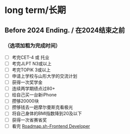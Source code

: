 # long term/长期
## Before 2024 Ending. / 在2024结束之前
### （选项加粗为完成时间）
- [ ] 考完CET-4 或 托业
- [ ] 考完JLPT N3或以上
- [ ] 考完TOPIK 3或以上
- [ ] 申请上学校与山形大学的交流计划
- [ ] 获得一次奖学金
- [ ] 连续两学期绩点过80+
- [ ] 给自己买一台新iPhone
- [ ] 攒够20000块
- [ ] 攒够钱去一趟摩尔曼斯克看极光
- [ ] 将自己身体的BMI指数降到20及以下
- [ ] 获得一次省赛省奖
- [ ] 看完  [Roadmap.sh-Frontend Developer](https://roadmap.sh/frontend)
